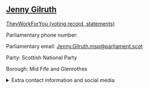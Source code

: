 ## <a href="https://www.parliament.scot/msps/current-and-previous-msps/jenny-gilruth">Jenny Gilruth</a>

<a href="https://www.theyworkforyou.com/mp/25506/jenny_gilruth">TheyWorkForYou (voting record, statements)</a> 

Parliamentary phone number:  

Parliamentary email: Jenny.Gilruth.msp@parliament.scot 

Party: Scottish National Party 

Borough: Mid Fife and Glenrothes 

<details><summary>Extra contact information and social media</summary> 
<li>Parliamentary address: The Scottish Parliament, EH99 1SP, Edinburgh</li>
<li>Local office address: 12 Commercial Street, Markinch, KY7 6DE</li>
<li>Local office phone number: 01592764815</li>
<li>Twitter: @jennygilruth</li>
<li>Facebook: https://www.facebook.com/JennyGilruthMSP/</li>
<li>Website:</li>
</details>